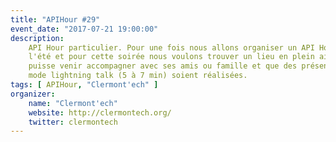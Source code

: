 ```yaml
---
title: "APIHour #29"
event_date: "2017-07-21 19:00:00"
description:
    API Hour particulier. Pour une fois nous allons organiser un API Hour pendant
    l'été et pour cette soirée nous voulons trouver un lieu en plein air, que chacun
    puisse venir accompagner avec ses amis ou famille et que des présentations en
    mode lightning talk (5 à 7 min) soient réalisées.
tags: [ APIHour, "Clermont'ech" ]
organizer:
    name: "Clermont'ech"
    website: http://clermontech.org/
    twitter: clermontech
---
```

